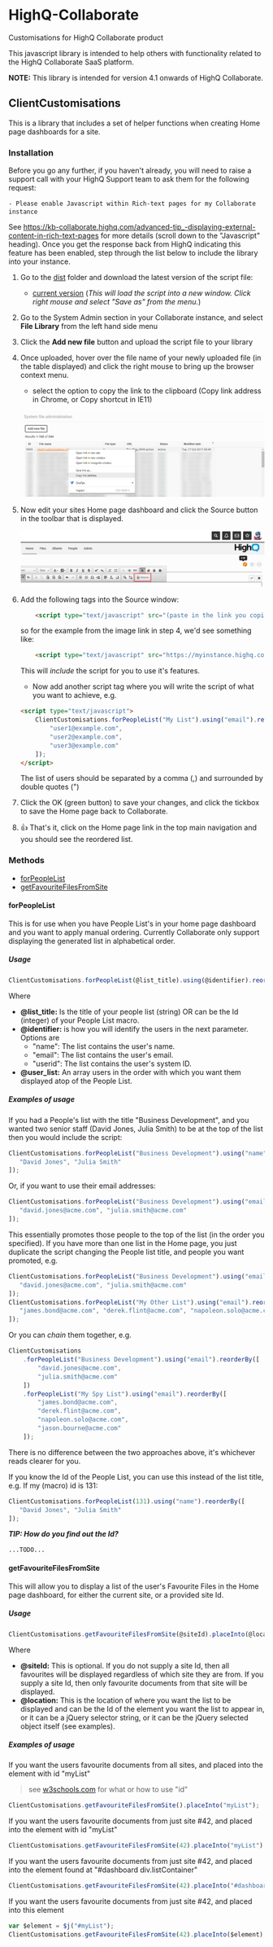 # HighQ-Collaborate
Customisations for HighQ Collaborate product

This javascript library is intended to help others with functionality related to the HighQ Collaborate SaaS platform.

**NOTE:** This library is intended for version 4.1 onwards of HighQ Collaborate.


## ClientCustomisations
This is a library that includes a set of helper functions when creating Home page dashboards for a site.

### Installation

Before you go any further, if you haven't already, you will need to raise a support call with your HighQ Support team to ask them for the following request:

    - Please enable Javascript within Rich-text pages for my Collaborate instance

See https://kb-collaborate.highq.com/advanced-tip_-displaying-external-content-in-rich-text-pages for more details (scroll down to the "Javascript" heading). Once you get the response back from HighQ indicating this feature has been enabled, step through the list below to include the library into your instance.


1. Go to the [dist](https://github.com/manemal/HighQ-Collaborate/tree/master/dist) folder and download the latest version of the script file:
    - [current version](https://raw.githubusercontent.com/manemal/HighQ-Collaborate/master/dist/client-customisations.min.js) (_This will load the script into a new window. Click right mouse and select "Save as" from the menu._) 
1. Go to the System Admin section in your Collaborate instance, and select **File Library** from the left hand side menu
1. Click the **Add new file** button and upload the script file to your library
1. Once uploaded, hover over the file name of your newly uploaded file (in the table displayed) and click the right mouse to bring up the browser context menu.
    - select the option to copy the link to the clipboard (Copy link address in Chrome, or Copy shortcut in IE11)
    
    ![Screenshot](/docs/img/sysadmin-filelibrary.png?raw=true "System File Library screen")
    
1. Now edit your sites Home page dashboard and click the Source button in the toolbar that is displayed.
    
    ![Screenshot](/docs/img/site-home-edit.png?raw=true "Edit Toolbar in Home Dashboard")
    
1. Add the following tags into the Source window:

    ```html
        <script type="text/javascript" src="(paste in the link you copied in step 4)"></script>
    ```
    
    so for the example from the image link in step 4, we'd see something like:

    ```html
        <script type="text/javascript" src="https://myinstance.highq.com/myinstance/flag/flag_9999.action?timestamp=20171017082158"></script>
    ```
    
    This will _include_ the script for you to use it's features.
    - Now add another script tag where you will write the script of what you want to achieve, e.g.

    ```html
    <script type="text/javascript">
        ClientCustomisations.forPeopleList("My List").using("email").reorderBy([
            "user1@example.com",
            "user2@example.com",
            "user3@example.com"        
        ]);
    </script>
    ```
    
    The list of users should be separated by a comma (,) and surrounded by double quotes (")
    
1. Click the OK (green button) to save your changes, and click the tickbox to save the Home page back to Collaborate.
1. :+1: That's it, click on the Home page link in the top main navigation and you should see the reordered list.

### Methods
- [forPeopleList](https://github.com/manemal/HighQ-Collaborate#forpeoplelist)
- [getFavouriteFilesFromSite](https://github.com/manemal/HighQ-Collaborate#getFavouriteFilesFromSite) 

#### forPeopleList
This is for use when you have People List's in your home page dashboard and you want to apply manual ordering.  Currently Collaborate only support displaying the generated list in alphabetical order.

##### Usage
```javascript
ClientCustomisations.forPeopleList(@list_title).using(@identifier).reorderBy(@user_list);
```

Where
- **@list_title:** Is the title of your people list (string) OR can be the Id (integer) of your People List macro.
- **@identifier:** is how you will identify the users in the next parameter. Options are
    - "name": The list contains the user's name.
    - "email": The list contains the user's email.
    - "userid": The list contains the user's system ID.
- **@user_list:** An array users in the order with which you want them displayed atop of the People List.

##### Examples of usage
If you had a People's list with the title "Business Development", and you wanted two senior staff (David Jones, Julia Smith) to be at the top of the list then you would include the script:

```javascript
ClientCustomisations.forPeopleList("Business Development").using("name").reorderBy([ 
   "David Jones", "Julia Smith" 
]);
```

Or, if you want to use their email addresses:

```javascript
ClientCustomisations.forPeopleList("Business Development").using("email").reorderBy([ 
   "david.jones@acme.com", "julia.smith@acme.com" 
]);
```

This essentially promotes those people to the top of the list (in the order you specified). If you have more than one list in the Home page, you just duplicate the script changing the People list title, and people you want promoted, e.g.

```javascript
ClientCustomisations.forPeopleList("Business Development").using("email").reorderBy([ 
   "david.jones@acme.com", "julia.smith@acme.com" 
]); 
ClientCustomisations.forPeopleList("My Other List").using("email").reorderBy([ 
   "james.bond@acme.com", "derek.flint@acme.com", "napoleon.solo@acme.com", "jason.bourne@acme.com" 
]);
```

Or you can _chain_ them together, e.g.

```javascript
ClientCustomisations
    .forPeopleList("Business Development").using("email").reorderBy([ 
        "david.jones@acme.com",
        "julia.smith@acme.com" 
    ])
    .forPeopleList("My Spy List").using("email").reorderBy([ 
        "james.bond@acme.com",
        "derek.flint@acme.com",
        "napoleon.solo@acme.com",
        "jason.bourne@acme.com" 
    ]);
```
There is no difference between the two approaches above, it's whichever reads clearer for you.

If you know the Id of the People List, you can use this instead of the list title,
e.g. If my (macro) id is 131:
 
```javascript
ClientCustomisations.forPeopleList(131).using("name").reorderBy([ 
   "David Jones", "Julia Smith" 
]);
```

***TIP: How do you find out the Id?***
```
...TODO... 
```

#### getFavouriteFilesFromSite
This will allow you to display a list of the user's Favourite Files in the Home page dashboard, for either the current site, or a provided site Id.

##### Usage
```javascript
ClientCustomisations.getFavouriteFilesFromSite(@siteId).placeInto(@location);
```

Where
- **@siteId:** This is optional.
    If you do not supply a site Id, then all favourites will be displayed regardless of which site they are from.
    If you supply a site Id, then only favourite documents from that site will be displayed.
- **@location:** This is the location of where you want the list to be displayed and can be the Id of the element you want the list to appear in, or it can be a jQuery selector string, or it can be the jQuery selected object itself (see examples).

##### Examples of usage

If you want the users favourite documents from all sites, and placed into the element with id "myList"
> see [w3schools.com](https://www.w3schools.com/tags/att_id.asp) for what or how to use "id"

```javascript
ClientCustomisations.getFavouriteFilesFromSite().placeInto("myList");
```

If you want the users favourite documents from just site #42, and placed into the element with id "myList"

```javascript
ClientCustomisations.getFavouriteFilesFromSite(42).placeInto("myList");
```

If you want the users favourite documents from just site #42, and placed into the element found at "#dashboard div.listContainer"

```javascript
ClientCustomisations.getFavouriteFilesFromSite(42).placeInto("#dashboard div.listContainer");
```

If you want the users favourite documents from just site #42, and placed into this element

```javascript
var $element = $j("#myList");
ClientCustomisations.getFavouriteFilesFromSite(42).placeInto($element);
```
